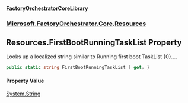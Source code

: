 #### [FactoryOrchestratorCoreLibrary](./FactoryOrchestratorCoreLibrary.md 'FactoryOrchestratorCoreLibrary')
### [Microsoft.FactoryOrchestrator.Core](./Microsoft-FactoryOrchestrator-Core.md 'Microsoft.FactoryOrchestrator.Core').[Resources](./Microsoft-FactoryOrchestrator-Core-Resources.md 'Microsoft.FactoryOrchestrator.Core.Resources')
## Resources.FirstBootRunningTaskList Property
Looks up a localized string similar to Running first boot TaskList {0}....  
```csharp
public static string FirstBootRunningTaskList { get; }
```
#### Property Value
[System.String](https://docs.microsoft.com/en-us/dotnet/api/System.String 'System.String')  
